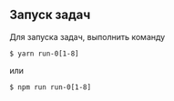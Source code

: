 ## Запуск задач

Для запуска задач, выполнить команду

    $ yarn run-0[1-8]
или

    $ npm run run-0[1-8]
